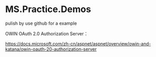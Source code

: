 # MS.Practice.Demos
pulish by use github for a example

OWIN OAuth 2.0 Authorization Server：

https://docs.microsoft.com/zh-cn/aspnet/aspnet/overview/owin-and-katana/owin-oauth-20-authorization-server
